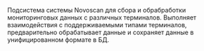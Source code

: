 Подсистема системы Novoscan для сбора и обрабработки мониторинговых данных с различных терминалов.
Выполняет взаимодействия с поддерживаемыми типами терминалов, предварительно обрабатывает данные и сохраняет данные в унифицированном формате в БД.
